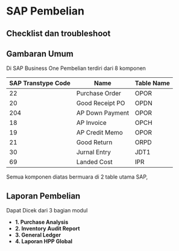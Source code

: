 # SAP Pembelian  
## Checklist dan troubleshoot


## Gambaran Umum

Di SAP Business One Pembelian terdiri dari 8 komponen

|SAP Transtype Code | Name |Table Name |
| ------ | ------| ------|
| 22 | Purchase Order|OPOR|
| 20 | Good Receipt PO|OPDN|
| 204 | AP Down Payment|OPOR|
| 18 | AP Invoice|OPCH|
| 19 | AP Credit Memo|OPOR|
| 21 | Good Return|ORPD|
| 30 | Jurnal Entry|JDT1|
| 69 | Landed Cost|IPR|

Semua komponen diatas bermuara di 2 table utama SAP, 

## Laporan Pembelian 

Dapat Dicek dari 3 bagian modul
* **1. Purchase Analysis**
* **2. Inventory Audit Report**
* **3. General Ledger**
* **4. Laporan HPP Global**


<!--stackedit_data:
eyJoaXN0b3J5IjpbLTExOTU3MTU1MTAsLTEwODUxNTE2MzEsLT
E2OTIwODU1MzNdfQ==
-->
